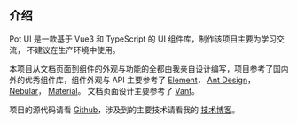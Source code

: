 ## 介绍

Pot UI 是一款基于 Vue3 和 TypeScript 的 UI 组件库，制作该项目主要为学习交流，
不建议在生产环境中使用。  

本项目从文档页面到组件的外观与功能的全都由我亲自设计编写，项目参考了国内外的优秀组件库，组件外观与 API 主要参考了
[Element](https://element.eleme.cn/#/zh-CN)，
[Ant Design](https://ant-design.gitee.io/index-cn)，
[Nebular](https://akveo.github.io/nebular/docs/components/components-overview)，
[Material](https://material.angular.io/components/categorie)。
文档页面设计主要参考了 [Vant](https://youzan.github.io/vant-weapp/#/intro)。


项目的源代码请看 [Github](https://github.com/ml1234256/pot-ui)，涉及到的主要技术请看我的 [技术博客](https://www.yuque.com/yikezaozi/vwbl0d/moa7ui)。
